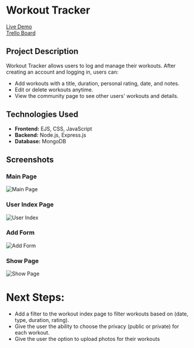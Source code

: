 # Workout Tracker

[Live Demo](https://workout-tracker-app1-5a7eda3d0686.herokuapp.com/)  
[Trello Board](https://trello.com/b/YJ7RJ7pe/project-2-planning-workout-tracker)

## Project Description
Workout Tracker allows users to log and manage their workouts. After creating an account and logging in, users can:
- Add workouts with a title, duration, personal rating, date, and notes.
- Edit or delete workouts anytime.
- View the community page to see other users' workouts and details.

## Technologies Used
- **Frontend:** EJS, CSS, JavaScript  
- **Backend:** Node.js, Express.js  
- **Database:** MongoDB  

## Screenshots
### **Main Page**
![Main Page](https://github.com/user-attachments/assets/e97c535d-2027-4681-a3e6-d3d20842c1d7)

### **User Index Page**
![User Index](https://github.com/user-attachments/assets/5e667342-9601-4462-96b1-0fbaa1680b86)

### **Add Form**
![Add Form](https://github.com/user-attachments/assets/c86297c1-9ae5-4b58-a79a-2050a2bfc5d9)

### **Show Page**
![Show Page](https://github.com/user-attachments/assets/f2b58632-2a48-46ed-9b1b-e1dc8b8b075a)


# Next Steps:
* Add a filter to the workout index page to filter workouts based on (date, type, duration, rating).
* Give the user the ability to choose the privacy (public or private) for each workout. 
* Give the user the option to upload photos for their workouts

